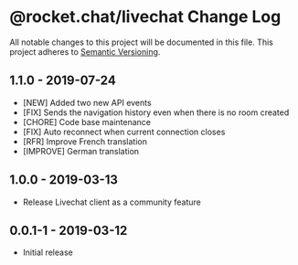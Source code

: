# @rocket.chat/livechat Change Log
All notable changes to this project will be documented in this file.
This project adheres to [Semantic Versioning](http://semver.org/).

## 1.1.0 - 2019-07-24
* [NEW] Added two new API events
* [FIX] Sends the navigation history even when there is no room created
* [CHORE] Code base maintenance
* [FIX] Auto reconnect when current connection closes
* [RFR] Improve French translation
* [IMPROVE] German translation

## 1.0.0 - 2019-03-13
*  Release Livechat client as a community feature

## 0.0.1-1 - 2019-03-12
*  Initial release
